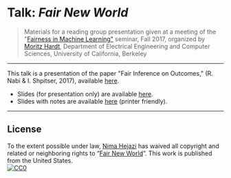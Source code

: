# Talk: _Fair New World_

> Materials for a reading group presentation given at a meeting of the
> "[Fairness in Machine Learning"](https://fairmlclass.github.io/) seminar,
> Fall 2017, organized by [Moritz
> Hardt](https://www2.eecs.berkeley.edu/Faculty/Homepages/mhardt.html),
> Department of Electrical Engineering and Computer Sciences, University of
> California, Berkeley

---

This talk is a presentation of the paper "Fair Inference on Outcomes," (R. Nabi
& I. Shpitser, 2017), available [here](https://arxiv.org/abs/1705.10378).

* Slides (for presentation only) are available [here](https://goo.gl/i3CxL9).
* Slides with notes are available [here](https://goo.gl/8RWEy5) (printer
   friendly).

---

## License

To the extent possible under law, [Nima Hejazi](http://nimahejazi.org)
has waived all copyright and related or neighboring rights to
&ldquo;[Fair New World](https://goo.gl/i3CxL9)&rdquo;.
This work is published from the United States.
<br/>
[![CC0](http://i.creativecommons.org/p/zero/1.0/88x31.png)](http://creativecommons.org/publicdomain/zero/1.0/)

